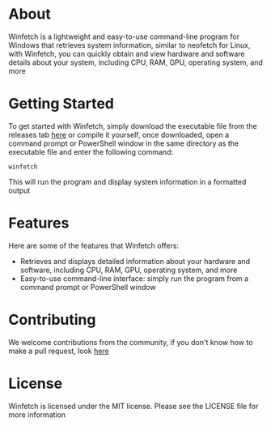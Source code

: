 # About
Winfetch is a lightweight and easy-to-use command-line program for Windows that retrieves system information, similar to neofetch for Linux, with Winfetch, you can quickly obtain and view hardware and software details about your system, including CPU, RAM, GPU, operating system, and more

# Getting Started

To get started with Winfetch, simply download the executable file from the releases tab <a href="https://github.com/Pigiotyreal/Winfetch/releases">here</a> or compile it yourself, once downloaded, open a command prompt or PowerShell window in the same directory as the executable file and enter the following command:

```
winfetch
```

This will run the program and display system information in a formatted output

# Features

Here are some of the features that Winfetch offers:

<ul>
<li>Retrieves and displays detailed information about your hardware and software, including CPU, RAM, GPU, operating system, and more</li>
<li>Easy-to-use command-line interface: simply run the program from a command prompt or PowerShell window</li>
</Ul>

# Contributing

We welcome contributions from the community, if you don't know how to make a pull request, look <a href="https://docs.github.com/en/get-started/quickstart/contributing-to-projects">here</a>

# License

Winfetch is licensed under the MIT license. Please see the LICENSE file for more information